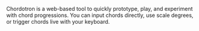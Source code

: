 Chordotron is a web-based tool to quickly prototype, play, and experiment with chord progressions. You can input chords directly, use scale degrees, or trigger chords live with your keyboard.
